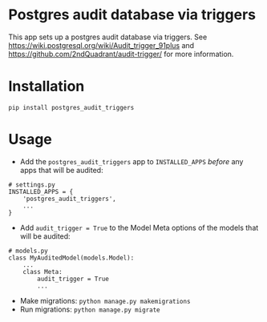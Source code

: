 Postgres audit database via triggers
====================================

This app sets up a postgres audit database via triggers.
See https://wiki.postgresql.org/wiki/Audit_trigger_91plus
and https://github.com/2ndQuadrant/audit-trigger/
for more information.


Installation
============
`pip install postgres_audit_triggers`


Usage
=====

- Add the `postgres_audit_triggers` app to `INSTALLED_APPS` *before* any apps that will be audited:

```
# settings.py
INSTALLED_APPS = {
    'postgres_audit_triggers',
    ...
}
```

- Add `audit_trigger = True` to the Model Meta options of the models that will be audited:

```
# models.py
class MyAuditedModel(models.Model):
    ...
    class Meta:
        audit_trigger = True
        ...
```

- Make migrations: `python manage.py makemigrations`
- Run migrations: `python manage.py migrate`
